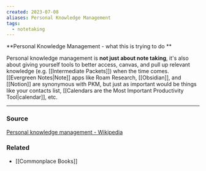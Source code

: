 ```yaml
---
created: 2023-07-08
aliases: Personal Knowledge Management
tags:
  - notetaking
---
```

**Personal Knowledge Management  - what this is trying to do **

Personal knowledge management is **not just about note taking**, it's also about giving yourself tools to better access, canvas, and pull up relevant knowledge (e.g. [[Intermediate Packets]]) when the time comes. [[Evergreen Notes|Note]] apps like Roam Research, [[Obsidian]], and [[Notion]] are synonymous with PKM, but just as important would be things like your contacts list, [[Calendars are the Most Important Productivity Tool|calendar]], etc.

****
### Source

[Personal knowledge management - Wikipedia](https://en.wikipedia.org/wiki/Personal_knowledge_management)

### Related
- [[Commonplace Books]]